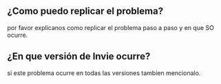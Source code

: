 ## ¿Como puedo replicar el problema?
por favor explicanos como replicar el problema paso a paso y en que SO ocurre.

## ¿En que versión de Invie ocurre?
si este problema ocurre en todas las versiones tambien mencionalo.
